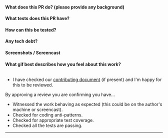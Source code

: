 #### What does this PR do? (please provide any background)

#### What tests does this PR have?

#### How can this be tested?

#### Any tech debt?

#### Screenshots / Screencast

#### What gif best describes how you feel about this work?

![]()

- I have checked our [contributing document](../blob/master/CONTRIBUTING.md) (if present) and I'm happy for this to be reviewed.

By approving a review you are confirming you have...

- Witnessed the work behaving as expected (this could be on the author's machine or screencast).
- Checked for coding anti-patterns.
- Checked for appropriate test coverage.
- Checked all the tests are passing.

---
